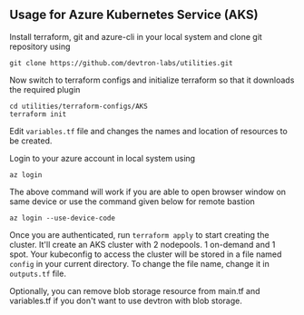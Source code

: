 ## Usage for Azure Kubernetes Service (AKS)

Install terraform, git and azure-cli in your local system and clone git repository using
```
git clone https://github.com/devtron-labs/utilities.git
```
Now switch to terraform configs and initialize terraform so that it downloads the required plugin
```
cd utilities/terraform-configs/AKS
terraform init
```
Edit `variables.tf` file and changes the names and location of resources to be created.

Login to your azure account in local system using
```
az login
```
The above command will work if you are able to open browser window on same device or use the command given below for remote bastion
```
az login --use-device-code
```
Once you are authenticated, run `terraform apply` to start creating the cluster. It'll create an AKS cluster with 2 nodepools. 1 on-demand and 1 spot.
Your kubeconfig to access the cluster will be stored in a file named `config` in your current directory. To change the file name, change it in `outputs.tf` file.

Optionally, you can remove blob storage resource from main.tf and variables.tf if you don't want to use devtron with blob storage.
